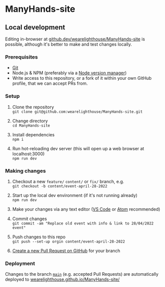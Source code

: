 # ManyHands-site


## Local development

Editing in-browser at [github.dev/wearelighthouse/ManyHands-site](https://github.dev/wearelighthouse/ManyHands-site) is possible, although it's better to make and test changes locally.


### Prerequisites

- [Git](https://git-scm.com/)
- Node.js & NPM (preferably via a [Node version manager](https://docs.npmjs.com/downloading-and-installing-node-js-and-npm#using-a-node-version-manager-to-install-nodejs-and-npm))
- Write access to this repository, or a fork of it within your own GitHub profile, that we can accept PRs from.


### Setup

1. Clone the repository  
  `git clone git@github.com:wearelighthouse/ManyHands-site.git`

2. Change directory  
  `cd ManyHands-site`

3. Install dependencies  
  `npm i`

4. Run hot-reloading dev server (this will open up a web browser at localhost:3000)  
  `npm run dev`


### Making changes

1. Checkout a new `feature/` `content/` or `fix/` branch, e.g.  
  `git checkout -b content/event-april-28-2022`
  
2. Start up the local dev environment (if it's not running already)  
  `npm run dev`
  
3. Make your changes via any text editor ([VS Code](https://code.visualstudio.com/) or [Atom](https://atom.io/) recommended)

4. Commit changes  
  `git commit -am "Replace old event with info & link to 28/04/2022 event"`
  
5. Push changes to this repo  
  `git push --set-up orgin content/event-april-28-2022`
  
6. [Create a new Pull Request on GitHub](https://github.com/wearelighthouse/ManyHands-site/pulls) for your branch  


### Deployment

Changes to the branch [`main`](https://github.com/wearelighthouse/ManyHands-site/tree/main) (e.g. accepted Pull Requests) are automatically deployed to [wearelighthouse.github.io/ManyHands-site/](https://wearelighthouse.github.io/ManyHands-site/)
